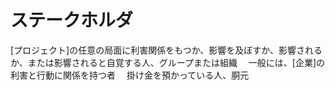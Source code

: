 # ステークホルダ
 [プロジェクト]の任意の局面に利害関係をもつか、影響を及ぼすか、影響されるか、または影響されると自覚する人、グループまたは組織
　一般には、[企業]の利害と行動に関係を持つ者
　掛け金を預かっている人、胴元

